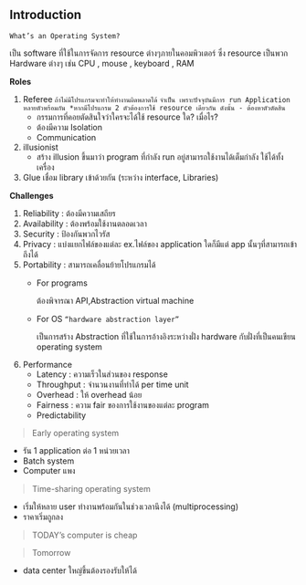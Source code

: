 ## Introduction

```
What’s an Operating System?
```

เป็น software ที่ใช้ในการจัดการ resource ต่างๆภายในคอมพิวเตอร์ ซึ่ง resource เป็นพวก Hardware ต่างๆ เช่น CPU , mouse , keyboard , RAM

**Roles**

1. Referee
	``` ถ้าไม่มีโปรแกรมจะทำให้ทำงานผิดพลาดได้ ```
	``` จำเป็น เพราะปัจจุบันมีการ run Application หลายตัวพร้อมกัน *หากมีโปรแกรม 2 ตัวต้องการใช้ resource เดียวกัน ดังนั้น - ต้องหาตัวตัดสิน ```
    - กรรมการที่คอยตัดสินใจว่าใครจะได้ใช้ resource ใด? เมื่อไร?
    - ต้องมีความ Isolation
    - Communication
2. illusionist
    - สร้าง illusion ขึ้นมาว่า program ที่กำลัง run อยู่สามารถใช้งานได้เต็มกำลัง ใช้ได้ทั้งเครื่อง
3. Glue เชื่อม library เข้าด้วยกัน (ระหว่าง interface, Libraries)

**Challenges**

1.	Reliability : ต้องมีความเสถียร
2.	Availability : ต้องพร้อมใช้งานตลอดเวลา
3.	Security : ป้องกันพวกไวรัส
4.	Privacy : แบ่งแยกไฟล์ของแต่ละ ex.ไฟล์ของ application ใดก็มีแต่ app นั้นๆที่สามารถเข้าถึงได้
5.	Portability : สามารถเคลื่อนย้ายโปรแกรมได้
    - For programs
    
       ต้องพิจารณา API,Abstraction virtual machine
    - For OS    ``` “hardware abstraction layer” ```
    
       เป็นการสร้าง Abstraction ที่ใช้ในการอ้างอิงระหว่างฝั่ง hardware กับฝั่งที่เป็นคนเขียน operating system
6.	Performance
    - Latency : ความเร็วในส่วนของ response
    - Throughput : จำนวนงานที่ทำได้ per time unit
    - Overhead : ให้ overhead น้อย
    - Fairness : ความ fair ของการใช้งานของแต่ละ program
    - Predictability

> Early operating system
- รัน 1 application ต่อ 1 หน่วยเวลา
- Batch system
- Computer แพง

> Time-sharing operating system
- เริ่มให้หลาย user ทำงานพร้อมกันในช่วงเวลานึงได้ (multiprocessing)
- ราคาเริ่มถูกลง

> TODAY’s computer is cheap

> Tomorrow
- data center ใหญ่ขึ้นต้องรองรับให้ได้
